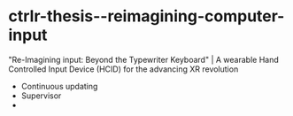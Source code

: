 # ctrlr-thesis--reimagining-computer-input

"Re-Imagining input: Beyond the Typewriter Keyboard" | A wearable Hand Controlled Input Device (HCID) for the advancing XR revolution

- Continuous updating
- Supervisor
- 

